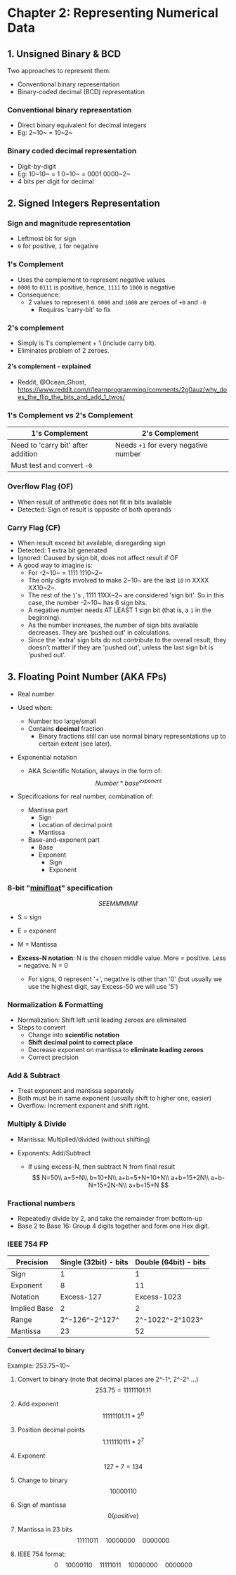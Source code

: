 # Chapter 2: Representing Numerical Data

## 1. Unsigned Binary & BCD

Two approaches to represent them.

- Conventional binary representation
- Binary-coded decimal (BCD) representation

### Conventional binary representation

- Direct binary equivalent for decimal integers
- Eg: 2~10~ = 10~2~

### Binary coded decimal representation

- Digit-by-digit
- Eg: 10~10~ = 1 0~10~ = 0001 0000~2~
- 4 bits per digit for decimal

## 2. Signed Integers Representation

### Sign and magnitude representation

- Leftmost bit for sign
- `0` for positive, `1` for negative

### 1's Complement

- Uses the complement to represent negative values
- `0000` to `0111` is positive, hence, `1111` to `1000` is negative
- Consequence: 
  - 2 values to represent `0`. `0000` and `1000` are zeroes of `+0` and `-0` 
    - Requires 'carry-bit' to fix

### 2's complement

- Simply is 1's complement + 1 (include carry bit).
- Eliminates problem of 2 zeroes.

#### 2's complement - explained

- Reddit, @Ocean_Ghost,  https://www.reddit.com/r/learnprogramming/comments/2g0auz/why_does_the_flip_the_bits_and_add_1_twos/

### 1's Complement vs 2's Complement

| 1's Complement                     | 2's Complement                       |
| ---------------------------------- | ------------------------------------ |
| Need to 'carry bit' after addition | Needs `+1` for every negative number |
| Must test and convert `-0`         |                                      |

### Overflow Flag (OF)

- When result of arithmetic does not fit in bits available
- Detected: Sign of result is opposite of both operands

### Carry Flag (CF)

- When result exceed bit available, disregarding sign
- Detected: 1 extra bit generated
- Ignored: Caused by sign bit, does not affect result if OF 
- A good way to imagine is:
  - For -2~10~  = 1111 1110~2~
  - The only digits involved to make 2~10~ are the last `10` in XXXX XX10~2~. 
  - The rest of the `1`'s , 1111 11XX~2~ are considered 'sign bit'. So in this case, the number -2~10~ has 6 sign bits.
  - A negative number needs AT LEAST 1 sign bit (that is, a `1` in the beginning).
  - As the number increases, the number of sign bits available decreases. They are 'pushed out' in calculations.
  - Since the 'extra' sign bits do not contribute to the overall result, they doesn't matter if they are 'pushed out', unless the last sign bit is 'pushed out'.

## 3. Floating Point Number (AKA FPs)

- Real number

- Used when:

  - Number too large/small
  - Contains **decimal** fraction
    - Binary fractions still can use normal binary representations up to certain extent (see later).

- Exponential notation

  - AKA Scientific Notation, always in the form of:
    $$
    Number * base^{exponent}
    $$

- Specifications for real number, combination of:

  - Mantissa part
    - Sign
    - Location of decimal point
    - Mantissa
  - Base-and-exponent part
    - Base
    - Exponent
      - Sign
      - Exponent

### 8-bit "[minifloat](https://en.wikipedia.org/wiki/Minifloat)" specification

$$
SEEMMMMM
$$

- S = sign

- E = exponent

- M = Mantissa

- **Excess-N notation**: N is the chosen middle value. More = positive. Less = negative. N = 0

  - For signs, 0 represent '+', negative is other than '0' (but usually we use the highest digit, say Excess-50 we will use '5')

### Normalization & Formatting

- Normalization: Shift left until leading zeroes are eliminated
- Steps to convert
  - Change into **scientific notation**
  - **Shift decimal point to correct place**
  - Decrease exponent on mantissa to **eliminate leading zeroes**
  - Correct precision

### Add & Subtract

- Treat exponent and mantissa separately
- Both must be in same exponent (usually shift to higher one, easier)
- Overflow: Increment exponent and shift right.

### Multiply & Divide

- Mantissa: Multiplied/divided (without shifting)

- Exponents: Add/Subtract

  - If using excess-N, then subtract N from final result
    $$
    N=50\\
    a=5+N\\
    b=10+N\\
    a+b=5+N+10+N\\
    a+b=15+2N\\
    a+b-N=15+2N-N\\
    a+b=15+N
    $$

### Fractional numbers

- Repeatedly divide by 2, and take the remainder from bottom-up
- Base 2 to Base 16: Group 4 digits together and form one Hex digit.

### IEEE 754 FP

| Precision    | Single (32bit) - bits | Double (64bit) - bits |
| ------------ | --------------------- | --------------------- |
| Sign         | 1                     | 1                     |
| Exponent     | 8                     | 11                    |
| Notation     | Excess-127            | Excess-1023           |
| Implied Base | 2                     | 2                     |
| Range        | 2^-126^-2^127^        | 2^-1022^-2^1023^      |
| Mantissa     | 23                    | 52                    |

#### Convert decimal to binary

Example: 253.75~10~

1. Convert to binary (note that decimal places are 2^-1^, 2^-2^ ...)
   $$
   253.75=11111101.11
   $$

2. Add exponent
   $$
   11111101.11 * 2^0
   $$

3. Position decimal points
   $$
   1.111110111 * 2^7
   $$
   
4. Exponent
   $$
   127+7=134
   $$

5. Change to binary
   $$
   10000110
   $$

6. Sign of mantissa
   $$
   0 (positive)
   $$
   
7. Mantissa in 23 bits
   $$
   11111011\quad10000000\quad0000000
   $$
   
8. IEEE 754 format:
   $$
   0\quad10000110\quad11111011\quad10000000\quad0000000
   $$
   

